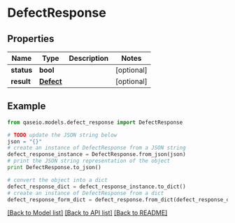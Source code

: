 # DefectResponse


## Properties

Name | Type | Description | Notes
------------ | ------------- | ------------- | -------------
**status** | **bool** |  | [optional] 
**result** | [**Defect**](Defect.md) |  | [optional] 

## Example

```python
from qaseio.models.defect_response import DefectResponse

# TODO update the JSON string below
json = "{}"
# create an instance of DefectResponse from a JSON string
defect_response_instance = DefectResponse.from_json(json)
# print the JSON string representation of the object
print DefectResponse.to_json()

# convert the object into a dict
defect_response_dict = defect_response_instance.to_dict()
# create an instance of DefectResponse from a dict
defect_response_form_dict = defect_response.from_dict(defect_response_dict)
```
[[Back to Model list]](../README.md#documentation-for-models) [[Back to API list]](../README.md#documentation-for-api-endpoints) [[Back to README]](../README.md)


